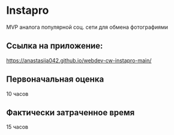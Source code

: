 # Instapro

MVP аналога популярной соц. сети для обмена фотографиями

## Ссылка на приложение:

https://anastasija042.github.io/webdev-cw-instapro-main/

## Первоначальная оценка

10 часов

## Фактически затраченное время

15 часов
